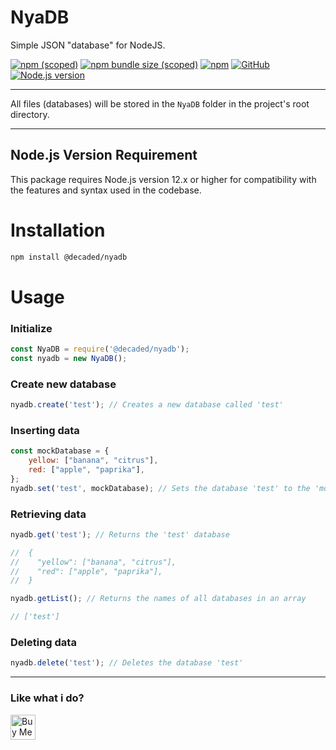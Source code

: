 # NyaDB 
Simple JSON "database" for NodeJS.

[![npm (scoped)](https://img.shields.io/npm/v/@decaded/nyadb)](https://www.npmjs.com/package/@decaded/nyadb)
[![npm bundle size (scoped)](https://img.shields.io/bundlephobia/min/@decaded/nyadb)](https://bundlephobia.com/result?p=@decaded/nyadb)
[![npm](https://img.shields.io/npm/dt/@decaded/nyadb)](https://www.npmjs.com/package/@decaded/nyadb)
[![GitHub](https://img.shields.io/github/license/Decaded/NyaDB)](https://github.com/Decaded/NyaDB/blob/master/LICENSE.md)
[![Node.js version](https://img.shields.io/badge/Node.js-%3E=12.x-green.svg)](https://nodejs.org/)

***
All files (databases) will be stored in the `NyaDB` folder in the project's root directory.
***

## Node.js Version Requirement
This package requires Node.js version 12.x or higher for compatibility with the features and syntax used in the codebase.


# Installation  
  ```sh
  npm install @decaded/nyadb
  ```

# Usage
### Initialize
  ```js
  const NyaDB = require('@decaded/nyadb');
  const nyadb = new NyaDB();
  ```

### Create new database
  ```js
  nyadb.create('test'); // Creates a new database called 'test'
  ```

### Inserting data
  ```js
  const mockDatabase = {
	  yellow: ["banana", "citrus"],
	  red: ["apple", "paprika"],
  };
  nyadb.set('test', mockDatabase); // Sets the database 'test' to the 'mockDatabase' object
  ```

### Retrieving data
  ```js 
nyadb.get('test'); // Returns the 'test' database

//  {
//    "yellow": ["banana", "citrus"],
//    "red": ["apple", "paprika"],
//  } 
```

```js
nyadb.getList(); // Returns the names of all databases in an array

// ['test']
```
  
### Deleting data
  ```js
  nyadb.delete('test'); // Deletes the database 'test' 
  ```

___
### Like what i do? 
<a href='https://ko-fi.com/decaded' target='_blank'><img height='30' style='border:0px;height:40px;' src='https://az743702.vo.msecnd.net/cdn/kofi3.png?v=0' border='0' alt='Buy Me a Coffee at ko-fi.com' />
